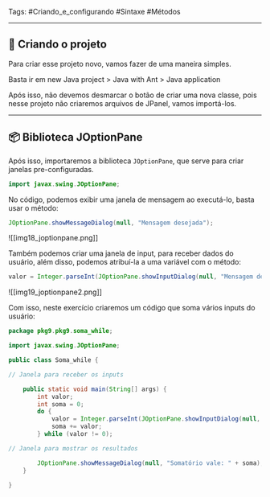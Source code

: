 Tags: #Criando_e_configurando #Sintaxe #Métodos

---

## 🔨 Criando o projeto

Para criar esse projeto novo, vamos fazer de uma maneira simples.

Basta ir em new Java project > Java with Ant > Java application

Após isso, não devemos desmarcar o botão de criar uma nova classe, pois nesse projeto não criaremos arquivos de JPanel, vamos importá-los.

---
## 📦 Biblioteca JOptionPane

Após isso, importaremos a biblioteca `JOptionPane`, que serve para criar janelas pre-configuradas.

```java
import javax.swing.JOptionPane;
```

No código, podemos exibir uma janela de mensagem ao executá-lo, basta usar o método:

```java
JOptionPane.showMessageDialog(null, "Mensagem desejada");
```

![[img18_joptionpane.png]]

Também podemos criar uma janela de input, para receber dados do usuário, além disso, podemos atribuí-la a uma variável com o método:

```java
valor = Integer.parseInt(JOptionPane.showInputDialog(null, "Mensagem de input"));
```

![[img19_joptionpane2.png]]

Com isso, neste exercício criaremos um código que soma vários inputs do usuário:

```java
package pkg9.pkg9.soma_while;

import javax.swing.JOptionPane;

public class Soma_while {

// Janela para receber os inputs

    public static void main(String[] args) {
        int valor;
        int soma = 0;
        do {
            valor = Integer.parseInt(JOptionPane.showInputDialog(null, "Informe números. (Insira 0 para soma-los)"));
            soma += valor;
        } while (valor != 0);

// Janela para mostrar os resultados

        JOptionPane.showMessageDialog(null, "Somatório vale: " + soma);  
    }
        
}
```



